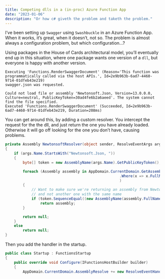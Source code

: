 ```yaml
---
title: Competing dlls in a (in-proc) Azure Function App
date: "2023-01-06"
description: "Or how c# giveth the problem and taketh the problem."
---
```


Iʼve been setting up ```Swagger``` using ```Swashbuckle``` in an Azure
Function App.  When it works, itʼs great, when it doesnʼt, not so.  The
problem is almost always a configuration problem, but which configuration...?

Using packages in the House of Cards architectural model, youʼll eventually 
end up in this situation, where one package wants one version of a ```dll```,
but everyone is happy with another version.  

```
Executing 'Functions.RenderSwaggerDocument' (Reason='This function was programmatically called via the host APIs.', Id=2e9b963b-6ad7-4460-9714-01dfeb43e219)
swagger.json was requested.

Could not load file or assembly 'Newtonsoft.Json, Version=13.0.0.0, Culture=neutral, PublicKeyToken=30ad4fe6b2a6aeed'. The system cannot find the file specified.
Executed 'Functions.RenderSwaggerDocument' (Succeeded, Id=2e9b963b-6ad7-4460-9714-01dfeb43e219, Duration=208ms)
```

You can get around this, by adding a custom resolver.  You intercept the request for the
the dll, and just return the one you have already loaded.  Otherwise it will go off looking
for the one you donʼt have, causing problems.


```csharp
private Assembly NewtonsoftResolver(object sender, ResolveEventArgs args)
{
	if (args.Name.StartsWith("Newtonsoft.Json, "))
	{
		byte[] token = new AssemblyName(args.Name).GetPublicKeyToken();

		foreach (Assembly assembly in AppDomain.CurrentDomain.GetAssemblies()
													.Where(x => x.FullName.StartsWith("Newtonsoft.Json, "))
													)
		{
			// Want to make sure we're returning an assembly from NewtonSoft
			// and not another one with the same name
			if (token.SequenceEqual((new AssemblyName(assembly.FullName).GetPublicKeyToken())))
				return assembly;
		}

		return null;
	}
	else
		return null;
}
```

Then you add the handler in the startup.  

```csharp
public class Startup : FunctionsStartup
{
	public override void Configure(IFunctionsHostBuilder builder)
	{
		AppDomain.CurrentDomain.AssemblyResolve += new ResolveEventHandler(NewtonsoftResolver);
```

